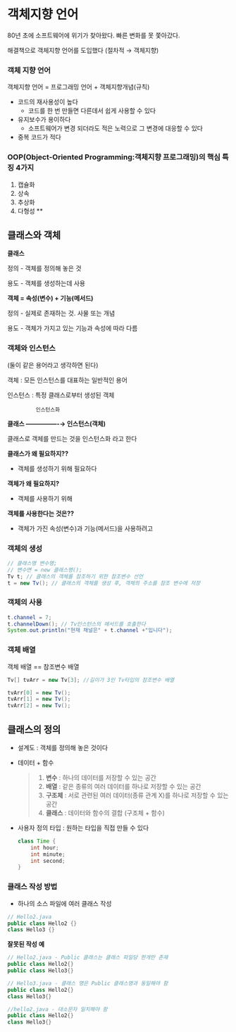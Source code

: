 # 객체지향 언어

80년 초에 소프트웨어에 위기가 찾아왔다. 빠른 변화를 못 쫓아갔다.

해결책으로 객체지향 언어를 도입했다 (절차적 → 객체지향)

### 객체 지향 언어

객체지향 언어 = 프로그래밍 언어 + 객체지향개념(규칙)

- 코드의 재사용성이 높다
    - 코드를 한 번 만들면 다른데서 쉽게 사용할 수 있다
- 유지보수가 용이하다
    - 소프트웨어가 변경 되더라도 적은 노력으로 그 변경에 대응할 수 있다
- 중복 코드가 적다

### OOP(Object-Oriented Programming:객체지향 프로그래밍)의 핵심 특징 4가지

1. 캡슐화
2. 상속
3. 추상화
4. 다형성 **

## 클래스와 객체

**클래스**

정의 - 객체를 정의해 놓은 것

용도 - 객체를 생성하는데 사용

**객체 = 속성(변수) + 기능(메서드)**

정의 - 실제로 존재하는 것. 사물 또는 개념

용도 - 객체가 가지고 있는 기능과 속성에 따라 다름

 

### 객체와 인스턴스

(둘이 같은 용어라고 생각하면 된다)

객체 : 모든 인스턴스를 대표하는 일반적인 용어

인스턴스 : 특정 클래스로부터 생성된 객체 

             인스턴스화

**클래스 —————-→ 인스턴스(객체)**

클래스로 객체를 만드는 것을 인스턴스화 라고 한다

**클래스가 왜 필요하지??**

- 객체를 생성하기 위해 필요하다

**객체가 왜 필요하지?**

- 객체를 사용하기 위해

**객체를 사용한다는 것은??**

- 객체가 가진 속성(변수)과 기능(메서드)을 사용하려고

### 객체의 생성

```java
// 클래스명 변수명;
// 변수면 = new 클래스명();
Tv t; // 클래스의 객체를 참조하기 위한 참조변수 선언
t = new Tv(); // 클래스의 객체를 생성 후, 객체의 주소를 참조 변수에 저장
```

### 객체의 사용

```java
t.channel = 7;
t.channelDown(); // Tv인스턴스의 메서드를 호출한다
System.out.println("현재 채널은" + t.channel +"입니다");
```

### 객체 배열

객체 배열 == 참조변수 배열

```java
Tv[] tvArr = new Tv[3]; //길이가 3인 Tv타입의 참조변수 배열

tvArr[0] = new Tv();
tvArr[1] = new Tv();
tvArr[2] = new Tv();
```

## 클래스의 정의

- 설계도 : 객체를 정의해 놓은 것이다
- 데이터 + 함수
    
    > 1. **변수** : 하나의 데이터를 저장할 수 있는 공간
    > 2. **배열** : 같은 종류의 여러 데이터를 하나로 저장할 수 있는 공간
    > 3. **구조체** : 서로 관련된 여러 데이터(종류 관계 X)를 하나로 저장할 수 있는 공간
    > 4. **클래스** : 데이터와 함수의 결합 (구조체 + 함수)
    > 
    
- 사용자 정의 타입 : 원하는 타입을 직접 만들 수 있다
    
    ```java
    class Time {
    	int hour;
    	int minute;
    	int second;
    }
    ```
    

### 클래스 작성 방법

- 하나의 소스 파일에 여러 클래스 작성

```java
// Hello2.java
public class Hello2 {}
class Hello3 {}
```

**잘못된 작성 예**
```java
// Hello2.java - Public 클래스는 클래스 파일당 한개만 존재
public class Hello2{}
public class Hello3{}

// Hello3.java - 클래스 명은 Public 클래스명과 동일해야 함
public class Hello2{}
class Hello3{}

//hello2.java - 대소문자 일치해야 함
public class Hello2{}
class Hello3{}
```
